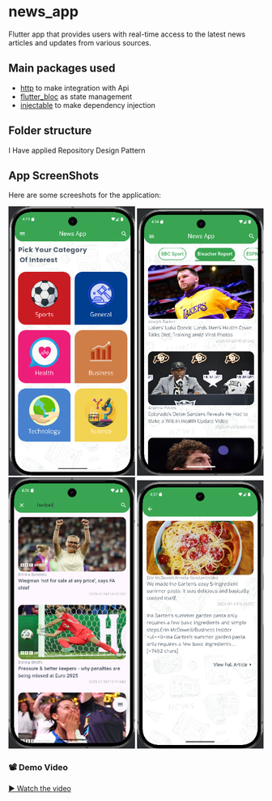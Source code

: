 # news_app
Flutter app that provides users with real-time access to the latest news articles and
updates from various sources.

## Main packages used

- [http](https://pub.dev/packages/http) to make integration with Api
- [flutter_bloc](https://pub.dev/packages/bloc) as state management
- [injectable](https://pub.dev/packages/injectable) to make dependency injection

## Folder structure
I Have applied Repository Design Pattern

## App ScreenShots

Here are some screeshots for the application:

<p>
<img src="Assets/screenShots/n1.png"  width="250">
<img src="Assets/screenShots/n2.png"  width="250">
<img src="Assets/screenShots/n3.png"  width="250">
<img src="Assets/screenShots/n4.png"  width="250">

</p>

### 📽️ Demo Video

[▶️ Watch the video](https://drive.google.com/file/d/19gcbvaQWvm2jkc4G7Zz9yaJrzduihHZd/view?usp=drive_link)